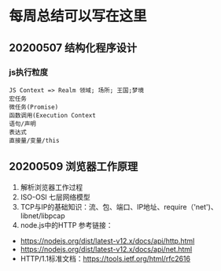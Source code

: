 # 每周总结可以写在这里

## 20200507 结构化程序设计

  ### js执行粒度 
    JS Context => Realm 领域; 场所; 王国;梦境
    宏任务
    微任务(Promise)
    函数调用(Execution Context
    语句/声明
    表达式
    直接量/变量/this
    
## 20200509 浏览器工作原理
  1. 解析浏览器工作过程
  2. ISO-OSI 七层网络模型
  3. TCP与IP的基础知识：流、包、端口、IP地址、require（'net')、libnet/libpcap
  4. node.js中的HTTP 
  参考链接：
  - https://nodejs.org/dist/latest-v12.x/docs/api/http.html
  - https://nodejs.org/dist/latest-v12.x/docs/api/net.html
  - HTTP/1.1标准文档：https://tools.ietf.org/html/rfc2616
  
  
  
